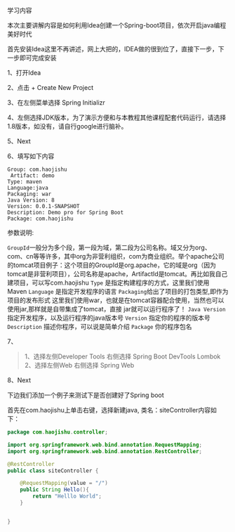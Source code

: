 学习内容

本次主要讲解内容是如何利用Idea创建一个Spring-boot项目，依次开启java编程美好时代

首先安装Idea这里不再讲述，网上大把的，IDEA做的很到位了，直接下一步，下一步即可完成安装





1、打开Idea

2、点击 + Create New Project

3、在左侧菜单选择 Spring Initializr

4、左侧选择JDK版本，为了演示方便和与本教程其他课程配套代码运行，请选择1.8版本，如没有，请自行google进行脑补。

5、Next

6、填写如下内容

 	Group: com.haojishu
     Artifact: demo
	Type: maven
	Language:java
	Packaging: war
    Java Version: 8
    Version: 0.0.1-SNAPSHOT
    Description: Demo pro for Spring Boot
    Package: com.haojishu    

参数说明:

`GroupId`一般分为多个段，第一段为域，第二段为公司名称。域又分为org、com、cn等等许多，其中org为非营利组织，com为商业组织。举个apache公司的tomcat项目例子：这个项目的GroupId是org.apache，它的域是org（因为tomcat是非营利项目），公司名称是apache，ArtifactId是tomcat。再比如我自己建项目，可以写com.haojishu
`Type` 是指定构建程序的方式，这里我们使用Maven
`Language` 是指定开发程序的语言
 `Packaging`给出了项目的打包类型,即作为项目的发布形式 这里我们使用war，也就是在tomcat容器配合使用，当然也可以使用jar,那样就是自带集成了tomcat，直接 jar就可以运行程序了！
`Java Version` 指定开发程序，以及运行程序的java版本号
`Version` 指定你的程序的版本号
`Description` 描述你程序，可以说是简单介绍
`Package` 你的程序包名

7、

>  1、选择左侧Developer Tools  右侧选择 Spring Boot DevTools   Lombok
>  2、选择左侧Web   右侧选择 Spring Web

8、Next



下边我们添加一个例子来测试下是否创建好了Spring boot

 首先在com.haojishu上单击右键，选择新建java, 类名：siteController内容如下：

```java
package com.haojishu.controller;

import org.springframework.web.bind.annotation.RequestMapping;
import org.springframework.web.bind.annotation.RestController;

@RestController
public class siteController {

    @RequestMapping(value = "/")
    public String Hello(){
        return "Helllo World";
    }


}

```







